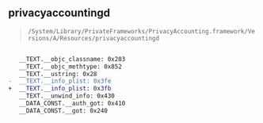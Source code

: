 ## privacyaccountingd

> `/System/Library/PrivateFrameworks/PrivacyAccounting.framework/Versions/A/Resources/privacyaccountingd`

```diff

   __TEXT.__objc_classname: 0x203
   __TEXT.__objc_methtype: 0x852
   __TEXT.__ustring: 0x28
-  __TEXT.__info_plist: 0x3fe
+  __TEXT.__info_plist: 0x3fb
   __TEXT.__unwind_info: 0x430
   __DATA_CONST.__auth_got: 0x410
   __DATA_CONST.__got: 0x240

```
